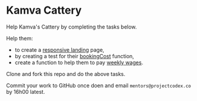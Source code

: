 # Kamva Cattery

Help Kamva's Cattery by completing the tasks below.

Help them:

* to create a [responsive landing](./responsive_landing) page,
* by creating a test for their [bookingCost](./bookings_cost) function,
* create a function to help them to pay [weekly wages](./weekly_wages).


Clone and fork this repo and do the above tasks.

Commit your work to GitHub once doen and email `mentors@projectcodex.co` by 16h00 latest.
